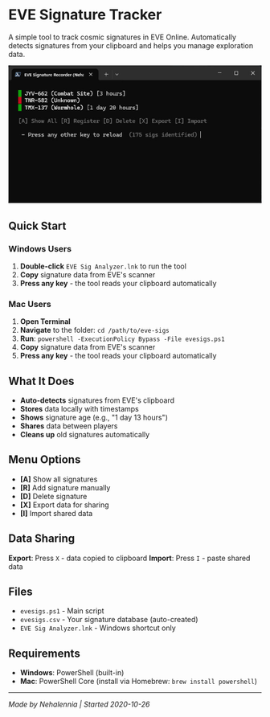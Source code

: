 # EVE Signature Tracker

A simple tool to track cosmic signatures in EVE Online. Automatically detects signatures from your clipboard and helps you manage exploration data.

![EVE Signature Tracker](assets/evesigs.jpg)

## Quick Start

### Windows Users
1. **Double-click** `EVE Sig Analyzer.lnk` to run the tool
2. **Copy** signature data from EVE's scanner
3. **Press any key** - the tool reads your clipboard automatically

### Mac Users
1. **Open Terminal**
2. **Navigate** to the folder: `cd /path/to/eve-sigs`
3. **Run**: `powershell -ExecutionPolicy Bypass -File evesigs.ps1`
4. **Copy** signature data from EVE's scanner
5. **Press any key** - the tool reads your clipboard automatically

## What It Does

- **Auto-detects** signatures from EVE's clipboard
- **Stores** data locally with timestamps
- **Shows** signature age (e.g., "1 day 13 hours")
- **Shares** data between players
- **Cleans up** old signatures automatically

## Menu Options

- **[A]** Show all signatures
- **[R]** Add signature manually
- **[D]** Delete signature
- **[X]** Export data for sharing
- **[I]** Import shared data

## Data Sharing

**Export**: Press `X` - data copied to clipboard
**Import**: Press `I` - paste shared data

## Files

- `evesigs.ps1` - Main script
- `evesigs.csv` - Your signature database (auto-created)
- `EVE Sig Analyzer.lnk` - Windows shortcut only

## Requirements

- **Windows**: PowerShell (built-in)
- **Mac**: PowerShell Core (install via Homebrew: `brew install powershell`)

---

*Made by Nehalennia | Started 2020-10-26*
